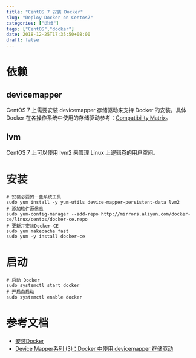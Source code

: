 ```yaml
---
title: "CentOS 7 安装 Docker"
slug: "Deploy Docker on Centos7"
categories: ["运维"]
tags: ["CentOS","docker"]
date: 2018-12-25T17:35:50+08:00
draft: false
---
```


# 依赖

## devicemapper

CentOS 7 上需要安装 devicemapper 存储驱动来支持 Docker 的安装。具体 Docker 在各操作系统中使用的存储驱动参考：[Compatibility Matrix](https://success.docker.com/article/compatibility-matrix)。

## lvm

CentOS 7 上可以使用 lvm2 来管理 Linux 上逻辑卷的用户空间。

# 安装

```
# 安装必要的一些系统工具
sudo yum install -y yum-utils device-mapper-persistent-data lvm2
# 添加软件源信息
sudo yum-config-manager --add-repo http://mirrors.aliyun.com/docker-ce/linux/centos/docker-ce.repo
# 更新并安装Docker-CE
sudo yum makecache fast
sudo yum -y install docker-ce
```

# 启动

```
# 启动 Docker
sudo systemctl start docker
# 开启自启动
sudo systemctl enable docker
```

# 参考文档

* [安装Docker](https://help.aliyun.com/document_detail/60742.html?spm=a2c4g.11186623.6.547.5eca378brCWftp)
* [Device Mapper系列 (3)：Docker 中使用 devicemapper 存储驱动](https://www.yangcs.net/posts/use-devicemapper/)